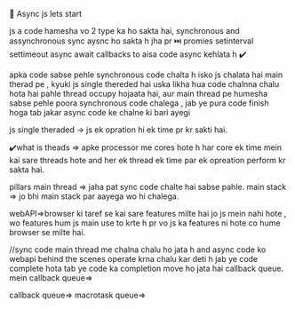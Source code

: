 💠 Async js lets start

js a code hamesha vo 2 type ka ho sakta hai, synchronous and assynchronous
sync
aysnc
ho sakta h
jha pr ⏭️
promies
setinterval
settimeout
async await
callbacks
to aisa code async kehlata h ✔️

apka code sabse pehle synchronous code chalta h isko js chalata hai main therad pe , kyuki js single thereded hai uska likha hua code chalnna chalu hota hai pahle thread occupy hojaata hai, aur main thread pe humesha sabse pehle poora synchronous code chalega , jab ye pura code finish hoga tab jakar async code ke chalne ki bari ayegi

js single theraded -> js ek opration hi ek time pr kr sakti hai.

✔️what is theads => apke processor me cores hote h har core ek time mein kai sare threads hote and her ek thread ek time par ek opreation perform kr sakta hai.

pillars 
main thread => jaha pat sync code chalte hai sabse pahle.
 main stack => jo bhi main stack par aayega wo hi chalega.


webAPI=>browser ki taref se kai sare features milte hai jo js mein nahi hote , wo features hum js main use to krte h pr vo js ka features ni hote co hume browser se milte hai.


//sync code main thread me chalna chalu ho jata h and async code ko webapi  behind the scenes operate krna chalu kar deti h jab ye code complete hota tab ye code ka completion move ho jata hai callback queue. mein 
callback queue=>


callback queue=> 
macrotask queue=>